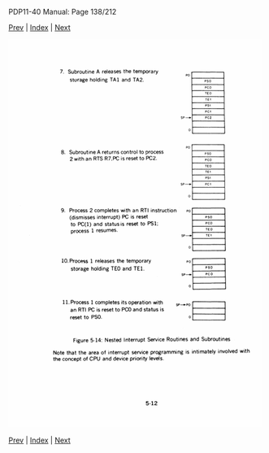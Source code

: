 PDP11-40 Manual: Page 138/212

[Prev](pdp11-40-000137.html) | [Index](index.html) | [Next](pdp11-40-000139.html)

![](pdp11-40-000138.gif)

[Prev](pdp11-40-000137.html) | [Index](index.html) | [Next](pdp11-40-000139.html)

